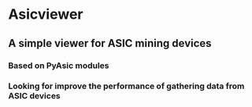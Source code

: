 ﻿# Asicviewer
## A simple viewer for ASIC mining devices
### Based on PyAsic modules
### Looking for improve the performance of gathering data from ASIC devices
